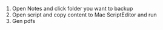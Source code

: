 1. Open Notes and click folder you want to backup
2. Open script and copy content to Mac ScriptEditor and run
3. Gen pdfs